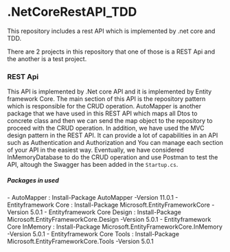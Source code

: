 # .NetCoreRestAPI_TDD
This repository includes a rest API which is implemented by .net core and TDD.

There are 2 projects in this repository that one of those is a REST Api and the another is a test project.
<h3>REST Api</h3>
This API is implemented by .Net core API and it is implemented by Entity framework Core. The main section of this API is the repository pattern which is responsible for the CRUD operation. AutoMapper is another package that we have used in this REST API which maps all Dtos to concrete class and then we can send the map object to the repository to proceed with the CRUD operation. In addition, we have used the MVC design pattern in the REST API. It can provide a lot of capabilities in an API such as Authentication and Authorization and You can manage each section of your API in the easiest way. Eventually, we have considered InMemoryDatabase to do the CRUD operation and use Postman to test the API, altough the Swagger has been added in the <code>Startup.cs</code>.
<h5>Packages in used</h5>
- AutoMapper : Install-Package AutoMapper -Version 11.0.1
- Entityframework Core : Install-Package Microsoft.EntityFrameworkCore -Version 5.0.1
- Entityframework Core Design : Install-Package Microsoft.EntityFrameworkCore.Design -Version 5.0.1
- Entityframework Core InMemory : Install-Package Microsoft.EntityFrameworkCore.InMemory -Version 5.0.1
- Entityframework Core Tools : Install-Package Microsoft.EntityFrameworkCore.Tools -Version 5.0.1

